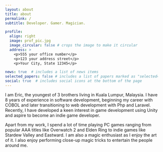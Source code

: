 ```yaml
---
layout: about
title: about
permalink: /
subtitle: Developer. Gamer. Magician.

profile:
  align: right
  image: prof_pic.jpg
  image_circular: false # crops the image to make it circular
  address: >
    <p>555 your office number</p>
    <p>123 your address street</p>
    <p>Your City, State 12345</p>

news: true  # includes a list of news items
selected_papers: false # includes a list of papers marked as "selected={true}"
social: true  # includes social icons at the bottom of the page
---
```


I am Eric, the youngest of 3 brothers living in Kuala Lumpur, Malaysia. I have 8 years of experience in software development, beginning my career with COBOL and later transitioning to web development with Php and Laravel. Recently, I have developed a keen interest in game development using Unity and aspire to become an indie game developer.

Apart from my work, I spend a lot of time playing PC games ranging from popular AAA titles like Overwatch 2 and Elden Ring to indie games like Stardew Valley and Eastward. I am also a magic enthusiast as I enjoy the art of it. I also enjoy performing close-up magic tricks to entertain the people around me.